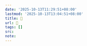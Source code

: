 ```yaml
---
date: '2025-10-13T11:29:51+08:00'
lastmod: '2025-10-13T13:04:51+08:00'
title: 󰣕
url: 󰣕
tags: []
src:
note:
---
```

